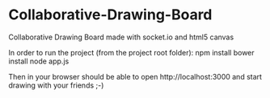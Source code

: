 Collaborative-Drawing-Board
===========================

Collaborative Drawing Board made with socket.io and html5 canvas

In order to run the project (from the project root folder):
npm install
bower install
node app.js

Then in your browser should be able to open http://localhost:3000 and start drawing with your friends ;-)

